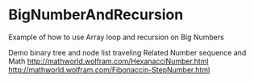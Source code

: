 # BigNumberAndRecursion
Example of how to use Array loop and recursion on Big Numbers




Demo binary tree and node list traveling
Related Number sequence and Math 
http://mathworld.wolfram.com/HexanacciNumber.html
http://mathworld.wolfram.com/Fibonaccin-StepNumber.html
